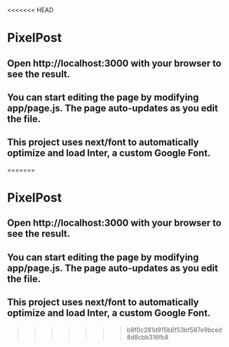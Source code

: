 <<<<<<< HEAD
# PixelPost

## Open http://localhost:3000 with your browser to see the result.

## You can start editing the page by modifying app/page.js. The page auto-updates as you edit the file.

## This project uses next/font to automatically optimize and load Inter, a custom Google Font.
=======
# PixelPost

## Open http://localhost:3000 with your browser to see the result.

## You can start editing the page by modifying app/page.js. The page auto-updates as you edit the file.

## This project uses next/font to automatically optimize and load Inter, a custom Google Font.
>>>>>>> b8f0c281d915b6f53bf587e9bced8d8cbb316fb8
